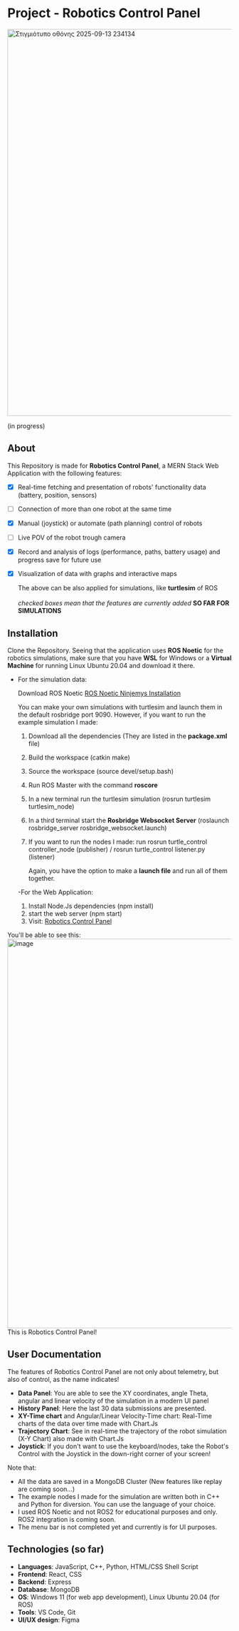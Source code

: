 # Project - Robotics Control Panel

<img width="1912" height="867" alt="Στιγμιότυπο οθόνης 2025-09-13 234134" src="https://github.com/user-attachments/assets/e8c9095e-8fbd-4adb-826c-f2cb50b71733" />

(in progress)

## About
This Repository is made for **Robotics Control Panel**, a MERN Stack Web Application with the following features:
- [x] Real-time fetching and presentation of robots' functionality data (battery, position, sensors)
- [ ] Connection of more than one robot at the same time
- [x] Manual (joystick) or automate (path planning) control of robots
- [ ] Live POV of the robot trough camera
- [x] Record and analysis of logs (performance, paths, battery usage) and progress save for future use
- [x] Visualization of data with graphs and interactive maps

  The above can be also applied for simulations, like **turtlesim** of ROS <br/>
  <br/>
*checked boxes mean that the features are currently added* **SO FAR FOR SIMULATIONS**

## Installation
Clone the Repository. Seeing that the application uses **ROS Noetic** for the robotics simulations, make sure that you have **WSL** for Windows or a **Virtual Machine** for running Linux Ubuntu 20.04 and download it there. 
- For the simulation data:<br/>

   Download ROS Noetic [ROS Noetic Ninjemys Installation](https://wiki.ros.org/noetic/Installation/Ubuntu)<br/>
  
     You can make your own simulations with turtlesim and launch them in the default rosbridge port 9090. However, if you want to run the example simulation I made:<br/>
     
  1. Download all the dependencies (They are listed in the **package.xml** file)
  2. Build the workspace (catkin make)
  3. Source the workspace (source devel/setup.bash)
  4. Run ROS Master with the command **roscore**
  5. In a new terminal run the turtlesim simulation (rosrun turtlesim turtlesim_node)
  6. In a third terminal start the **Rosbridge Websocket Server** (roslaunch rosbridge_server rosbridge_websocket.launch)
  7. If you want to run the nodes I made: run rosrun turtle_control controller_node (publisher) / rosrun turtle_control listener.py (listener)
 
     Again, you have the option to make a **launch file** and run all of them together.<br/>

  -For the Web Application:
  1. Install Node.Js dependencies (npm install)
  2. start the web server (npm start)
  3. Visit: [Robotics Control Panel](http://localhost:3000)

You'll be able to see this: <img width="1919" height="873" alt="image" src="https://github.com/user-attachments/assets/fa52fcca-5105-4df1-ba71-cae1a533367b" />
This is Robotics Control Panel!


## User Documentation
The features of Robotics Control Panel are not only about telemetry, but also of control, as the name indicates!
- **Data Panel**: You are able to see the XY coordinates, angle Theta, angular and linear velocity of the simulation in a modern UI panel
- **History Panel**: Here the last 30 data submissions are presented.
- **XY-Time chart** and Angular/Linear Velocity-Time chart: Real-Time charts of the data over time made with Chart.Js
- **Trajectory Chart**: See in real-time the trajectory of the robot simulation (X-Y Chart) also made with Chart.Js
- **Joystick**: If you don't want to use the keyboard/nodes, take the Robot's Control with the Joystick in the down-right corner of your screen!

Note that:
- All the data are saved in a MongoDB Cluster (New features like replay are coming soon...)
- The example nodes I made for the simulation are written both in C++ and Python for diversion. You can use the language of your choice.
- I used ROS Noetic and not ROS2 for educational purposes and only. ROS2 integration is coming soon.
- The menu bar is not completed yet and currently is for UI purposes.

## Technologies (so far)
+ **Languages**: JavaScript, C++, Python, HTML/CSS Shell Script
+ **Frontend**: React, CSS
+ **Backend**: Express
+ **Database**: MongoDB 
+ **OS**: Windows 11 (for web app development), Linux Ubuntu 20.04 (for ROS)
+ **Tools**: VS Code, Git
+ **UI/UX design**: Figma 
